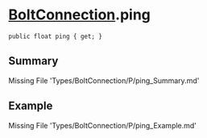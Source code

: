 # [BoltConnection](Types/BoltConnection.md).ping
`public float ping { get; }`
## Summary
Missing File 'Types/BoltConnection/P/ping_Summary.md'
## Example
Missing File 'Types/BoltConnection/P/ping_Example.md'
